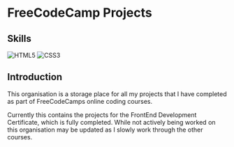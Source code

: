 # FreeCodeCamp Projects

## Skills
![HTML5](https://img.shields.io/badge/html5-%23E34F26.svg?style=for-the-badge&logo=html5&logoColor=white)
![CSS3](https://img.shields.io/badge/css3-%231572B6.svg?style=for-the-badge&logo=css3&logoColor=white)

## Introduction
This organisation is a storage place for all my projects that I have completed as part of FreeCodeCamps online coding courses. 

Currently this contains the projects for the FrontEnd Development Certificate, which is fully completed. 
While not actively being worked on this organisation may be updated as I slowly work through the other courses. 
